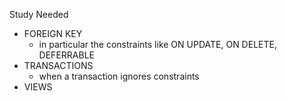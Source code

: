 Study Needed
- FOREIGN KEY 
	- in particular the constraints like ON UPDATE, ON DELETE, DEFERRABLE
-  TRANSACTIONS
	-  when a transaction ignores constraints
-  VIEWS